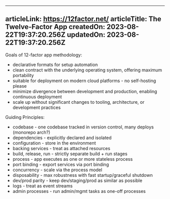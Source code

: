 -----------------------
articleLink: https://12factor.net/
articleTitle: The Twelve-Factor App 
createdOn: 2023-08-22T19:37:20.256Z
updatedOn: 2023-08-22T19:37:20.256Z
-----------------------

Goals of 12-factor app methodology:
- declarative formats for setup automation
- clean contract with the underlying operating system, offering maximum portability
- suitable for deployment on modern cloud platforms - no self-hosting please
- minimize divergence between development and production, enabling continuous deployment
- scale up without significant changes to tooling, architecture, or development practices

Guiding Principles:
- codebase - one codebase tracked in version control, many deploys (monorepo arch?)
- dependencies - explicitly declared and isolated
- configuration - store in the environment
- backing services - treat as attached resources
- build, release, run - strictly separate build + run stages
- process - app executes as one or more stateless process
- port binding - export services via port binding
- concurrency - scale via the process model
- disposability - max robustness with fast startup/graceful shutdown
- dev/prod parity - keep dev/staging/prod as similar as possible
- logs - treat as event streams
- admin processes - run admin/mgmt tasks as one-off processes